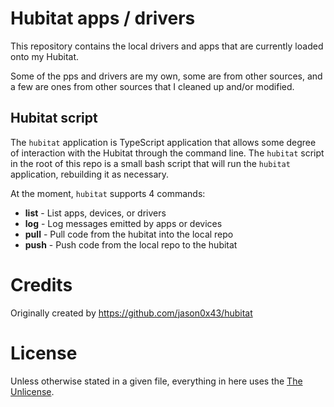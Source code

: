 # Hubitat apps / drivers

This repository contains the local drivers and apps that are currently loaded
onto my Hubitat.

Some of the pps and drivers are my own, some are from other sources, and a few are
ones from other sources that I cleaned up and/or modified.

## Hubitat script

The `hubitat` application is TypeScript application that allows some degree of
interaction with the Hubitat through the command line. The `hubitat` script in
the root of this repo is a small bash script that will run the `hubitat`
application, rebuilding it as necessary.

At the moment, `hubitat` supports 4 commands:

* **list** - List apps, devices, or drivers
* **log** - Log messages emitted by apps or devices
* **pull** - Pull code from the hubitat into the local repo
* **push** - Push code from the local repo to the hubitat

# Credits

Originally created by https://github.com/jason0x43/hubitat

# License

Unless otherwise stated in a given file, everything in here uses the
[The Unlicense](./LICENSE).

